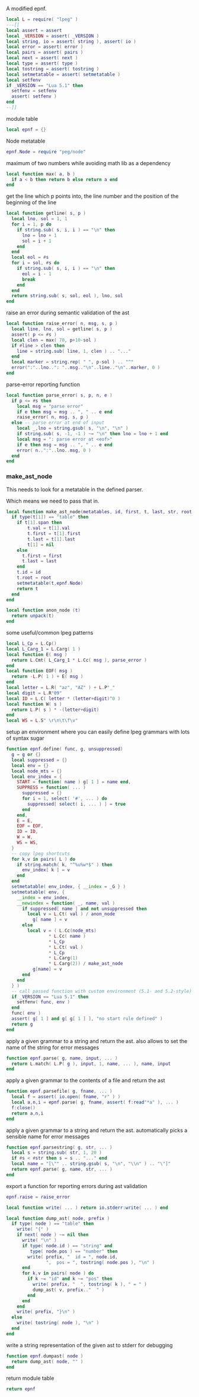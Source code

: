   A modified epnf.

```lua
local L = require( "lpeg" )
---[[
local assert = assert
local _VERSION = assert( _VERSION )
local string, io = assert( string ), assert( io )
local error = assert( error )
local pairs = assert( pairs )
local next = assert( next )
local type = assert( type )
local tostring = assert( tostring )
local setmetatable = assert( setmetatable )
local setfenv 
if _VERSION == "Lua 5.1" then
  setfenv = setfenv
  assert( setfenv )
end
--]]
```
 module table

```lua
local epnf = {}
```
 Node metatable

```lua
epnf.Node = require "peg/node"
```
 maximum of two numbers while avoiding math lib as a dependency

```lua
local function max( a, b )
  if a < b then return b else return a end
end
```
 get the line which p points into, the line number and the position
 of the beginning of the line

```lua
local function getline( s, p )
  local lno, sol = 1, 1
  for i = 1, p do
    if string.sub( s, i, i ) == "\n" then
      lno = lno + 1
      sol = i + 1
    end
  end
  local eol = #s
  for i = sol, #s do
    if string.sub( s, i, i ) == "\n" then
      eol = i - 1
      break
    end
  end
  return string.sub( s, sol, eol ), lno, sol
end
```
 raise an error during semantic validation of the ast

```lua
local function raise_error( n, msg, s, p )
  local line, lno, sol = getline( s, p )
  assert( p <= #s )
  local clen = max( 70, p+10-sol )
  if #line > clen then
    line = string.sub( line, 1, clen ) .. "..."
  end
  local marker = string.rep( " ", p-sol ) .. "^"
  error(":"..lno..": "..msg.."\n"..line.."\n"..marker, 0 )
end
```
 parse-error reporting function

```lua
local function parse_error( s, p, n, e )
  if p <= #s then
    local msg = "parse error"
    if e then msg = msg .. ", " .. e end
    raise_error( n, msg, s, p )
  else -- parse error at end of input
    local _,lno = string.gsub( s, "\n", "\n" )
    if string.sub( s, -1, -1 ) ~= "\n" then lno = lno + 1 end
    local msg = ": parse error at <eof>"
    if e then msg = msg .. ", " .. e end
    error( n..":"..lno..msg, 0 )
  end
end
```
### make_ast_node
This needs to look for a metatable in the defined parser.

Which means we need to pass that in. 


```lua
local function make_ast_node(metatables, id, first, t, last, str, root)
  if type(t[1]) == "table" then    
    if t[1].span then
        t.val = t[1].val
        t.first = t[1].first
        t.last = t[1].last
        t[1] = nil
    else
      t.first = first
      t.last = last
    end
    t.id = id
    t.root = root
    setmetatable(t,epnf.Node)
    return t
  end
end

local function anon_node (t) 
  return unpack(t)
end
```
 some useful/common lpeg patterns

```lua
local L_Cp = L.Cp()
local L_Carg_1 = L.Carg( 1 )
local function E( msg )
  return L.Cmt( L_Carg_1 * L.Cc( msg ), parse_error )
end
local function EOF( msg )
  return -L.P( 1 ) + E( msg )
end
local letter = L.R( "az", "AZ" ) + L.P"_"
local digit = L.R"09"
local ID = L.C( letter * (letter+digit)^0 )
local function W( s )
  return L.P( s ) * -(letter+digit)
end
local WS = L.S" \r\n\t\f\v"
```
setup an environment where you can easily define lpeg grammars
 with lots of syntax sugar

```lua
function epnf.define( func, g, unsuppressed)
  g = g or {}
  local suppressed = {}
  local env = {}
  local node_mts = {}
  local env_index = {
    START = function( name ) g[ 1 ] = name end,
    SUPPRESS = function( ... )
      suppressed = {}
      for i = 1, select( '#', ... ) do
        suppressed[ select( i, ... ) ] = true
      end
    end,
    E = E,
    EOF = EOF,
    ID = ID,
    W = W,
    WS = WS,
  }
  -- copy lpeg shortcuts
  for k,v in pairs( L ) do
    if string.match( k, "^%u%w*$" ) then
      env_index[ k ] = v
    end
  end
  setmetatable( env_index, { __index = _G } )
  setmetatable( env, {
    __index = env_index,
    __newindex = function( _, name, val )
      if suppressed[ name ] and not unsuppressed then
        local v = L.Ct( val ) / anon_node
          g[ name ] = v
      else
        local v = ( L.Cc(node_mts)
                * L.Cc( name ) 
                * L_Cp 
                * L.Ct( val ) 
                * L_Cp 
                * L.Carg(1)
                * L.Carg(2)) / make_ast_node
          g[name] = v
      end
    end
  } )
  -- call passed function with custom environment (5.1- and 5.2-style)
  if _VERSION == "Lua 5.1" then
    setfenv( func, env )
  end
  func( env )
  assert( g[ 1 ] and g[ g[ 1 ] ], "no start rule defined" )
  return g
end
```
 apply a given grammar to a string and return the ast. also allows
 to set the name of the string for error messages

```lua
function epnf.parse( g, name, input, ... )
  return L.match( L.P( g ), input, 1, name, ... ), name, input
end
```
 apply a given grammar to the contents of a file and return the ast

```lua
function epnf.parsefile( g, fname, ... )
  local f = assert( io.open( fname, "r" ) )
  local a,n,i = epnf.parse( g, fname, assert( f:read"*a" ), ... )
  f:close()
  return a,n,i
end
```
 apply a given grammar to a string and return the ast. automatically
 picks a sensible name for error messages

```lua
function epnf.parsestring( g, str, ... )
  local s = string.sub( str, 1, 20 )
  if #s < #str then s = s .. "..." end
  local name = "[\"" .. string.gsub( s, "\n", "\\n" ) .. "\"]"
  return epnf.parse( g, name, str, ... )
end
```
 export a function for reporting errors during ast validation

```lua
epnf.raise = raise_error

local function write( ... ) return io.stderr:write( ... ) end

local function dump_ast( node, prefix )
  if type( node ) == "table" then
    write( "{" )
    if next( node ) ~= nil then
      write( "\n" )
      if type( node.id ) == "string" and
         type( node.pos ) == "number" then
        write( prefix, "  id = ", node.id,
               ",  pos = ", tostring( node.pos ), "\n" )
      end
      for k,v in pairs( node ) do
        if k ~= "id" and k ~= "pos" then
          write( prefix, "  ", tostring( k ), " = " )
          dump_ast( v, prefix.."  " )
        end
      end
    end
    write( prefix, "}\n" )
  else
    write( tostring( node ), "\n" )
  end
end
```
 write a string representation of the given ast to stderr for
 debugging

```lua
function epnf.dumpast( node )
  return dump_ast( node, "" )
end
```
 return module table

```lua
return epnf
```
